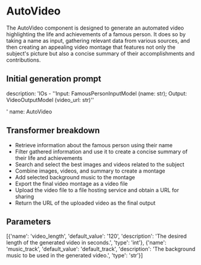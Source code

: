 
# AutoVideo

The AutoVideo component is designed to generate an automated video highlighting the life and achievements of a famous person. It does so by taking a name as input, gathering relevant data from various sources, and then creating an appealing video montage that features not only the subject's picture but also a concise summary of their accomplishments and contributions.

## Initial generation prompt
description: 'IOs - ''Input: FamousPersonInputModel (name: str); Output: VideoOutputModel
  (video_url: str)''

  '
name: AutoVideo


## Transformer breakdown
- Retrieve information about the famous person using their name
- Filter gathered information and use it to create a concise summary of their life and achievements
- Search and select the best images and videos related to the subject
- Combine images, videos, and summary to create a montage
- Add selected background music to the montage
- Export the final video montage as a video file
- Upload the video file to a file hosting service and obtain a URL for sharing
- Return the URL of the uploaded video as the final output

## Parameters
[{'name': 'video_length', 'default_value': '120', 'description': 'The desired length of the generated video in seconds.', 'type': 'int'}, {'name': 'music_track', 'default_value': 'default_track', 'description': 'The background music to be used in the generated video.', 'type': 'str'}]

        